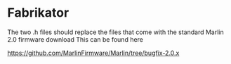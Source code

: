 # Fabrikator
The two .h files should replace the files that come with the standard Marlin 2.0 firmware download
This can be found here

https://github.com/MarlinFirmware/Marlin/tree/bugfix-2.0.x



